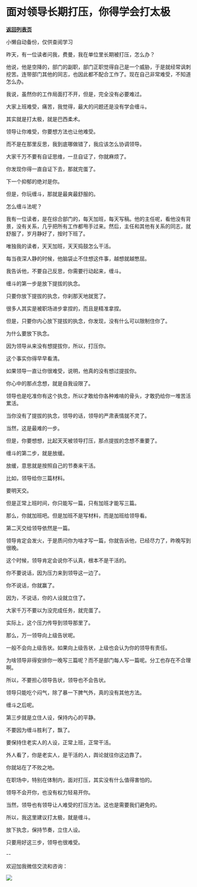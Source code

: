 # 面对领导长期打压，你得学会打太极

[**返回列表页**](/gzh/费曼的小茶馆)

小懒自动备份，仅供查阅学习

昨天，有一位读者问我，费曼，我在单位里长期被打压，怎么办？  

  

他说，他是空降的，部门的副职，部门正职觉得自己是一个威胁，于是就经常讽刺挖苦。连带部门其他的同志，也因此都不配合工作了。现在自己非常难受，不知道怎么办。

  

我说，虽然你的工作局面打不开，但是，完全没有必要难过。

  

大家上班难受，痛苦，我觉得，最大的问题还是没有学会缠斗。  

  

其实就是打太极，就是巴西柔术。  

  

领导让你难受，你要想方法也让他难受。  

  

而不是在那里反思，我到底哪做错了，我应该怎么协调领导。  

  

大家千万不要有自证思维，一旦自证了，你就麻烦了。

  

你发现你得一直自证下去，那就完蛋了。  

  

下一个抑郁的绝对是你。  

  

但是，你玩缠斗，那就是最爽最舒服的。

  

怎么缠斗法呢？  

  

我有一位读者，是在综合部门的，每天加班，每天写稿。他的主任呢，看他没有背景，没有关系，几乎把所有工作都甩手过来。然后，主任和其他有关系的同志，就舒服了，岁月静好了，按时下班了。  

  

唯独我的读者，天天加班，天天捣鼓怎么干活。

  

每当夜深人静的时候，他脑袋止不住想这件事，越想就越憋屈。

  

我告诉他，不要自己反思，你需要行动起来，缠斗。  

  

缠斗的第一步是放下提拔的执念。  

  

只要你放下提拔的执念，你刹那天地就宽了。

  

很多人其实是被职场进步拿捏的，而且是精准拿捏。

  

但是，只要你内心放下提拔的执念，你发现，没有什么可以限制住你了。  

  

为什么要放下执念。

  

因为领导从来没有想提拔你，所以，打压你。

  

这个事实你得早早看清。

  

如果领导一直让你很难受，说明，他真的没有想过提拔你。

  

你心中的那点念想，就是自我设限了。

  

领导也是吃准你有这个执念，所以才敢给你各种难啃的骨头，才敢扔给你一堆苦活累活。  

  

当你没有了提拔的执念，领导的话，领导的严肃表情就不灵了。

  

当然，这是最难的一步。

  

但是，你要想想，比起天天被领导打压，那点提拔的念想不重要了。  

  

缠斗的第二步，就是放缓。  

  

放缓，意思就是按照自己的节奏来干活。

  

比如，领导给你三篇材料。  

  

要明天交。

  

但是正常上班时间，你只能写一篇，只有加班才能写三篇。

  

那么，你就加班吧。但是加班不是写材料，而是加班给领导看。

  

第二天交给领导依然是一篇。

  

领导肯定会发火，于是质问你为啥才写一篇，你就告诉他，已经尽力了，昨晚写到很晚。

  

这个时候，领导肯定会说你不认真，根本不是干活的。  

  

你不要说话，因为压力来到领导这一边了。

  

你不说话，你就赢了。

  

因为，不说话，你的人设就立住了。

  

大家千万不要以为没完成任务，就完蛋了。

  

实际上，这个压力传导到领导那里了。

  

那么，万一领导向上级告状呢。

  

一般不会向上级告状。如果向上级告状，上级也会认为你的领导有责任。

  

为啥领导非得安排你一晚写三篇呢？而不是部门每人写一篇呢。分工也存在不合理啊。

  

所以，不要担心领导告状，领导也不会告状。  

  

领导只能吃个闷气，除了暴一下脾气外，真的没有其他方法。

  

缠斗之后呢。  

  

第三步就是立住人设，保持内心的平静。  

  

不要因为缠斗胜利了，飘了。  

  

要保持住老实人的人设，正常上班，正常干活。

  

外人看了，你是老实人，是干活的人，舆论就往你这边靠了。  

  

你就站在了不败之地。

  

在职场中，特别在体制内，面对打压，其实没有什么值得害怕的。  

  

领导不会开你，也没有权力轻易开你。  

  

当然，领导也有领导让人难受的打压方法。这也是需要我们避免的。

  

所以，我这里建议打太极，就是缠斗。  

  

放下执念，保持节奏，立住人设。  

  

只要用好这三步，领导也很难受。

  

\--

  

欢迎加我微信交流和咨询：

  

![](https://mmbiz.qpic.cn/mmbiz_jpg/4ufdCXwkRArXJOgKic3pgrRsdiawr1ibm7mzPQvlZ8ceOlTw0g6TicS0NCIt6duqBrYAj2ElGykGf0WLqTeDmKEHJQ/640?wx_fmt=jpeg)

  

  

